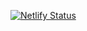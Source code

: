 [![Netlify Status](https://api.netlify.com/api/v1/badges/a91793d9-a766-4648-ae82-bad1ae9a8764/deploy-status)](https://app.netlify.com/projects/ourdaydream/deploys)